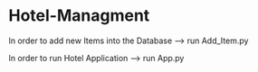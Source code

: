 # Hotel-Managment

In order to add new Items into the Database
--> run Add_Item.py

In order to run Hotel Application
--> run App.py

